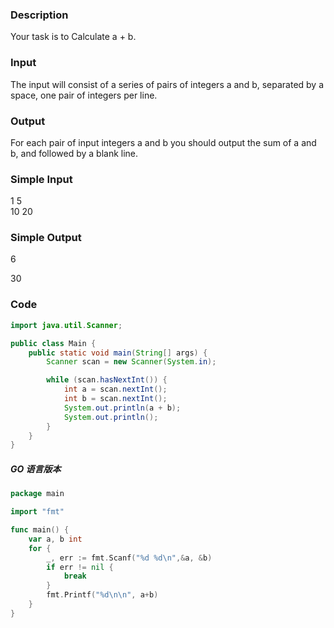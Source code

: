 ### Description
Your task is to Calculate a + b. 

### Input
The input will consist of a series of pairs of integers a and b, separated by a space, one pair of integers per line. 

### Output
For each pair of input integers a and b you should output the sum of a and b, and followed by a blank line. 

### Simple Input
1 5  
10 20

### Simple Output
6  
  
30  
  

### Code
```java
import java.util.Scanner;

public class Main {
    public static void main(String[] args) {
        Scanner scan = new Scanner(System.in);

        while (scan.hasNextInt()) {
            int a = scan.nextInt();
            int b = scan.nextInt();
            System.out.println(a + b);
            System.out.println();
        }
    }
}
```

##### GO 语言版本
```go
package main

import "fmt"

func main() {
    var a, b int
    for {
        _, err := fmt.Scanf("%d %d\n",&a, &b)
        if err != nil {
            break
        }
        fmt.Printf("%d\n\n", a+b)
    }
}
```